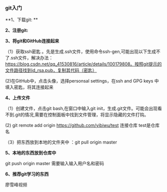 ### git入门

**1、下载git: **

**2、注册git:**

**3、将git和GitHub连接起来**

（1）获取ssh密匙 。先是生成.ssh文件，使用命令ssh-gen,可能出现以下生成不了.ssh文件，解决办法：https://blog.csdn.net/qq_41530816/article/details/100179808。按照git提示的文件路径找到id_rsa.pub，复制其代码（密匙）

   (2)在GitHub中，点击头像，选择personsal settings，在ssh and GPG keys 中填入密匙，将其连接起来

**4、上传文件**

（1）创建文件，点击git bash,在窗口中输入git init，生成.git文件。可能会出现看不到.git的情况,需要在控制面板中找到文件管理，将显示隐藏的文件打钩。

  (2) git remote add origin https://github.com/yibiwu/test 连接仓库  test是仓库名

（3）把东西放到本地的文件夹中 ：git pull origin master

**5、本地的东西放到仓库中**

 git push origin master   需要输入输入用户名和密码

**6、推荐git学习的东西**

廖雪峰视频













​     

